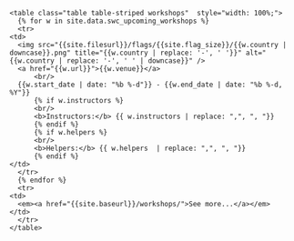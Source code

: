     <table class="table table-striped workshops"  style="width: 100%;">
      {% for w in site.data.swc_upcoming_workshops %}
      <tr>
    <td>
      <img src="{{site.filesurl}}/flags/{{site.flag_size}}/{{w.country | downcase}}.png" title="{{w.country | replace: '-', ' '}}" alt="{{w.country | replace: '-', ' ' | downcase}}" />
      <a href="{{w.url}}">{{w.venue}}</a>
          <br/>
      {{w.start_date | date: "%b %-d"}} - {{w.end_date | date: "%b %-d, %Y"}}
          {% if w.instructors %}
          <br/>
          <b>Instructors:</b> {{ w.instructors | replace: ",", ", "}}
          {% endif %}
          {% if w.helpers %}
          <br/>
          <b>Helpers:</b> {{ w.helpers  | replace: ",", ", "}}
          {% endif %}
    </td>
      </tr>
      {% endfor %}
      <tr>
    <td>
      <em><a href="{{site.baseurl}}/workshops/">See more...</a></em>
    </td>
      </tr>
    </table>
